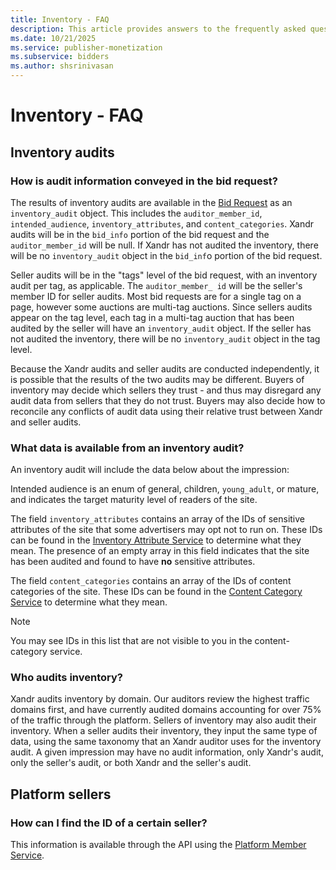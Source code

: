 ```yaml
---
title: Inventory - FAQ
description: This article provides answers to the frequently asked questions on the inventory audits.
ms.date: 10/21/2025
ms.service: publisher-monetization
ms.subservice: bidders
ms.author: shsrinivasan
---
```


# Inventory - FAQ

## Inventory audits

### How is audit information conveyed in the bid request?

The results of inventory audits are available in the [Bid Request](./outgoing-bid-request-to-bidders.md) as an `inventory_audit` object. This includes the `auditor_member_id`, `intended_audience`, `inventory_attributes`, and `content_categories`. Xandr audits will be in the `bid_info` portion of the bid request and the `auditor_member_id` will be null. If Xandr has not audited the inventory, there will be no `inventory_audit` object in the `bid_inf`o portion of the bid request.

Seller audits will be in the "tags" level of the bid request, with an inventory audit per tag, as applicable. The `auditor_member_ id` will be the seller's member ID for seller audits. Most bid requests are for a single tag on a page, however some auctions are multi-tag auctions. Since sellers audits appear on the tag level, each tag in a multi-tag auction that has been audited by the seller will have an `inventory_audit` object. If the seller has not audited the inventory, there will be no `inventory_audit` object in the tag level.

Because the Xandr audits and seller audits are conducted independently, it is possible that the results of the two audits may be different. Buyers of inventory may decide which sellers they trust - and thus may disregard any audit data from sellers that they do not trust. Buyers may also decide how to reconcile any conflicts of audit data using their relative trust between Xandr and seller audits.

### What data is available from an inventory audit?

An inventory audit will include the data below about the impression:

Intended audience is an enum of general, children, `young_adult`, or mature, and indicates the target maturity level of readers of the site.

The field `inventory_attributes` contains an array of the IDs of sensitive attributes of the site that some advertisers may opt not to run on. These IDs can be found in the [Inventory Attribute Service](./inventory-attribute-service.md) to determine what they mean. The presence of an empty array in this field indicates that the site has been audited and found to have **no** sensitive attributes.

The field `content_categories` contains an array of the IDs of content categories of the site. These IDs can be found in the [Content Category Service](./content-category-service.md) to determine what they mean.

> [!NOTE]
> You may see IDs in this list that are not visible to you in the content-category service.

### Who audits inventory?

Xandr audits inventory by domain. Our auditors review the highest traffic domains first, and have currently audited domains accounting for over 75% of the traffic through the platform. Sellers of inventory may also audit their inventory. When a seller audits their inventory, they input the same type of data, using the same taxonomy that an Xandr auditor uses for the inventory audit. A given impression may have no audit information, only Xandr's audit, only the seller's audit, or both Xandr and the seller's audit.

## Platform sellers

### How can I find the ID of a certain seller?

This information is available through the API using the [Platform Member Service](./platform-member-service.md).
